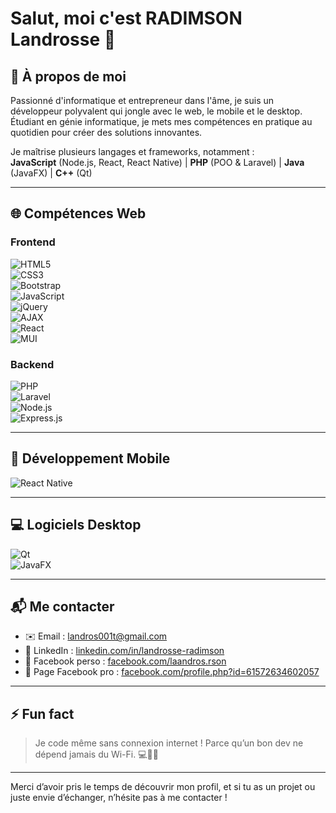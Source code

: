 # Salut, moi c'est **RADIMSON Landrosse** 👋

## 🚀 À propos de moi
Passionné d'informatique et entrepreneur dans l'âme, je suis un développeur polyvalent qui jongle avec le web, le mobile et le desktop. Étudiant en génie informatique, je mets mes compétences en pratique au quotidien pour créer des solutions innovantes.

Je maîtrise plusieurs langages et frameworks, notamment :  
**JavaScript** (Node.js, React, React Native) | **PHP** (POO & Laravel) | **Java** (JavaFX) | **C++** (Qt)

---

## 🌐 Compétences Web  

### Frontend  
![HTML5](https://img.shields.io/badge/HTML5-E34F26?style=for-the-badge&logo=html5&logoColor=white)  
![CSS3](https://img.shields.io/badge/CSS3-1572B6?style=for-the-badge&logo=css3&logoColor=white)  
![Bootstrap](https://img.shields.io/badge/Bootstrap-7952B3?style=for-the-badge&logo=bootstrap&logoColor=white)  
![JavaScript](https://img.shields.io/badge/JavaScript-F7DF1E?style=for-the-badge&logo=javascript&logoColor=black)  
![jQuery](https://img.shields.io/badge/jQuery-0769AD?style=for-the-badge&logo=jquery&logoColor=white)  
![AJAX](https://img.shields.io/badge/AJAX-000000?style=for-the-badge&logo=ajax&logoColor=white)  
![React](https://img.shields.io/badge/React-61DAFB?style=for-the-badge&logo=react&logoColor=black)  
![MUI](https://img.shields.io/badge/MUI-007FFF?style=for-the-badge&logo=mui&logoColor=white)

### Backend  
![PHP](https://img.shields.io/badge/PHP-777BB4?style=for-the-badge&logo=php&logoColor=white)  
![Laravel](https://img.shields.io/badge/Laravel-F55247?style=for-the-badge&logo=laravel&logoColor=white)  
![Node.js](https://img.shields.io/badge/Node.js-339933?style=for-the-badge&logo=node.js&logoColor=white)  
![Express.js](https://img.shields.io/badge/Express.js-000000?style=for-the-badge&logo=express&logoColor=white)

---

## 📱 Développement Mobile  
![React Native](https://img.shields.io/badge/React_Native-61DAFB?style=for-the-badge&logo=react&logoColor=black)

---

## 💻 Logiciels Desktop  
![Qt](https://img.shields.io/badge/Qt-41CD52?style=for-the-badge&logo=qt&logoColor=white)  
![JavaFX](https://img.shields.io/badge/JavaFX-007396?style=for-the-badge&logo=java&logoColor=white)

---

## 📬 Me contacter  
- ✉️ Email : landros001t@gmail.com  
- 🔗 LinkedIn : [linkedin.com/in/landrosse-radimson](https://www.linkedin.com/in/landrosse-radimson)  
- 📘 Facebook perso : [facebook.com/laandros.rson](https://www.facebook.com/laandros.rson)  
- 📘 Page Facebook pro : [facebook.com/profile.php?id=61572634602057](https://www.facebook.com/profile.php?id=61572634602057)

---

## ⚡ Fun fact  
> Je code même sans connexion internet ! Parce qu’un bon dev ne dépend jamais du Wi-Fi. 💻🚫📶

---

Merci d’avoir pris le temps de découvrir mon profil, et si tu as un projet ou juste envie d’échanger, n’hésite pas à me contacter !
